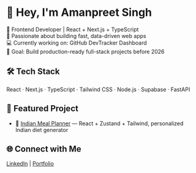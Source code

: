 # 👋 Hey, I'm Amanpreet Singh

🚀 Frontend Developer | React + Next.js + TypeScript  
🧠 Passionate about building fast, data-driven web apps  
💻 Currently working on: GitHub DevTracker Dashboard  
🎯 Goal: Build production-ready full-stack projects before 2026  

## 🛠️ Tech Stack
React · Next.js · TypeScript · Tailwind CSS · Node.js · Supabase · FastAPI  

## 🧩 Featured Project
- 🍱 [Indian Meal Planner](https://github.com/yourusername/meal-planner) — React + Zustand + Tailwind, personalized Indian diet generator  

## 🌐 Connect with Me
[LinkedIn]([https://linkedin.com/in/yourusername](https://www.linkedin.com/in/amanpreet-codes)) | [Portfolio](https://amanpreet-portfolio.vercel.app)
